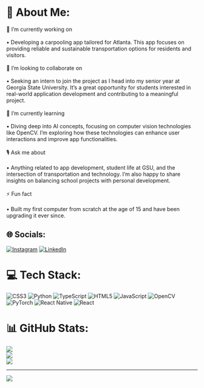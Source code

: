 # 💫 About Me:
🔭 I’m currently working on<br><br>	•	Developing a carpooling app tailored for Atlanta. This app focuses on providing reliable and sustainable transportation options for residents and visitors.<br><br>🤝 I’m looking to collaborate on<br><br>	•	Seeking an intern to join the project as I head into my senior year at Georgia State University. It’s a great opportunity for students interested in real-world application development and contributing to a meaningful project.<br><br>🌱 I’m currently learning<br><br>	•	Diving deep into AI concepts, focusing on computer vision technologies like OpenCV. I’m exploring how these technologies can enhance user interactions and improve app functionalities.<br><br>🎙 Ask me about<br><br>	•	Anything related to app development, student life at GSU, and the intersection of transportation and technology. I’m also happy to share insights on balancing school projects with personal development.<br><br>⚡ Fun fact<br><br>	•	Built my first computer from scratch at the age of 15 and have been upgrading it ever since.


## 🌐 Socials:
[![Instagram](https://img.shields.io/badge/Instagram-%23E4405F.svg?logo=Instagram&logoColor=white)](https://instagram.com/mukhil.baskaran) [![LinkedIn](https://img.shields.io/badge/LinkedIn-%230077B5.svg?logo=linkedin&logoColor=white)](https://linkedin.com/in/www.linkedin.com/in/mukhil-baskaran) 

# 💻 Tech Stack:
![CSS3](https://img.shields.io/badge/css3-%231572B6.svg?style=for-the-badge&logo=css3&logoColor=white) ![Python](https://img.shields.io/badge/python-3670A0?style=for-the-badge&logo=python&logoColor=ffdd54) ![TypeScript](https://img.shields.io/badge/typescript-%23007ACC.svg?style=for-the-badge&logo=typescript&logoColor=white) ![HTML5](https://img.shields.io/badge/html5-%23E34F26.svg?style=for-the-badge&logo=html5&logoColor=white) ![JavaScript](https://img.shields.io/badge/javascript-%23323330.svg?style=for-the-badge&logo=javascript&logoColor=%23F7DF1E) ![OpenCV](https://img.shields.io/badge/opencv-%23white.svg?style=for-the-badge&logo=opencv&logoColor=white) ![PyTorch](https://img.shields.io/badge/PyTorch-%23EE4C2C.svg?style=for-the-badge&logo=PyTorch&logoColor=white) ![React Native](https://img.shields.io/badge/react_native-%2320232a.svg?style=for-the-badge&logo=react&logoColor=%2361DAFB) ![React](https://img.shields.io/badge/react-%2320232a.svg?style=for-the-badge&logo=react&logoColor=%2361DAFB)
# 📊 GitHub Stats:
![](https://github-readme-stats.vercel.app/api?username=mukhil0212&theme=shadow_blue&hide_border=false&include_all_commits=false&count_private=true)<br/>
![](https://github-readme-streak-stats.herokuapp.com/?user=mukhil0212&theme=shadow_blue&hide_border=false)<br/>
![](https://github-readme-stats.vercel.app/api/top-langs/?username=mukhil0212&theme=shadow_blue&hide_border=false&include_all_commits=false&count_private=true&layout=compact)

---
[![](https://visitcount.itsvg.in/api?id=mukhil0212&icon=0&color=0)](https://visitcount.itsvg.in)

<!-- Proudly created with GPRM ( https://gprm.itsvg.in ) -->
